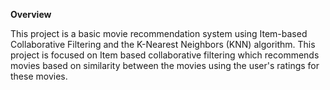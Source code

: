 **Overview**

This project is a basic movie recommendation system using Item-based Collaborative Filtering and the K-Nearest Neighbors (KNN) algorithm. This project is focused on Item based collaborative filtering which recommends movies based on similarity between the movies using the user's ratings for these movies.
